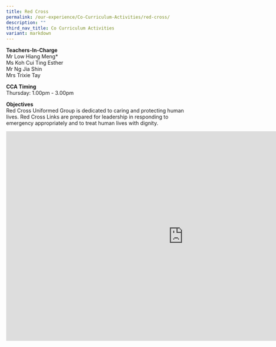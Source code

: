 ```yaml
---
title: Red Cross
permalink: /our-experience/Co-Curriculum-Activities/red-cross/
description: ""
third_nav_title: Co Curriculum Activities
variant: markdown
---
```

**Teachers-In-Charge**  <br>
Mr Low Hiang Meng*  	<br>
Ms Koh Cui Ting Esther  
Mr Ng Jia Shin<br>
Mrs Trixie Tay

**CCA Timing**<br>
Thursday: 1.00pm - 3.00pm

**Objectives**<br>
Red Cross Uniformed Group is dedicated to caring and protecting human lives. Red Cross Links are prepared for leadership in responding to emergency appropriately and to treat human lives with dignity.


<iframe allowfullscreen="true" height="569" width="960" frameborder="0" src="https://docs.google.com/presentation/d/e/2PACX-1vSyyGkcANoG-mvNBGQTA3iXtucuznq4OYElAMp3as5CKObtUvkrmJJm1xg4RigSJZfqzC1wCQb79PWy/embed?start=true&amp;loop=true&amp;delayms=5000"></iframe>